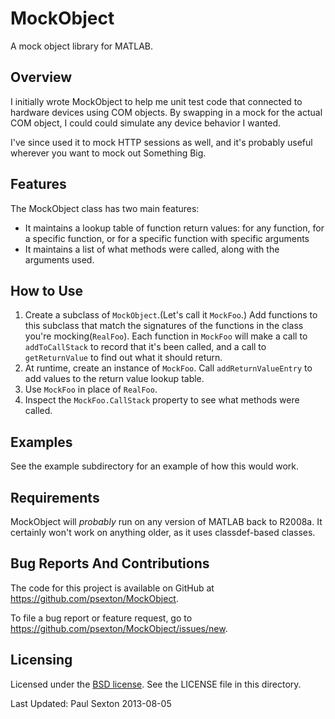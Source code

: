 MockObject
==========

A mock object library for MATLAB.

Overview
--------

I initially wrote MockObject to help me unit test code that connected to hardware devices using COM objects. By swapping in a mock for the actual COM object, I could could simulate any device behavior I wanted.

I've since used it to mock HTTP sessions as well, and it's probably useful wherever you want to mock out Something Big.

Features
--------

The MockObject class has two main features:
* It maintains a lookup table of function return values: for any function, for a specific function, or for a specific function with specific arguments
* It maintains a list of what methods were called, along with the arguments used.

How to Use
----------

1. Create a subclass of `MockObject`.(Let's call it `MockFoo`.) Add functions to this subclass that match the signatures of the functions in the class you're mocking(`RealFoo`). Each function in `MockFoo` will make a call to `addToCallStack` to record that it's been called, and a call to `getReturnValue` to find out what it should return.
2. At runtime, create an instance of `MockFoo`. Call `addReturnValueEntry` to add values to the return value lookup table.
3. Use `MockFoo` in place of `RealFoo`.
4. Inspect the `MockFoo.CallStack` property to see what methods were called.

Examples
--------

See the example subdirectory for an example of how this would work.

Requirements
------------

MockObject will _probably_ run on any version of MATLAB back to R2008a. It certainly won't work on anything older, as it uses classdef-based classes.

Bug Reports And Contributions
-----------------------------

The code for this project is available on GitHub at https://github.com/psexton/MockObject.

To file a bug report or feature request, go to https://github.com/psexton/MockObject/issues/new.

Licensing
---------

Licensed under the [BSD license](http://opensource.org/licenses/BSD-2-Clause). See the LICENSE file in this directory.


Last Updated:
Paul Sexton
2013-08-05